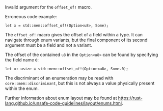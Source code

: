 Invalid argument for the `offset_of!` macro.

Erroneous code example:

```compile_fail,E0795
let x = std::mem::offset_of!(Option<u8>, Some);
```

The `offset_of!` macro gives the offset of a field within a type. It can
navigate through enum variants, but the final component of its second argument
must be a field and not a variant.

The offset of the contained `u8` in the `Option<u8>` can be found by specifying
the field name `0`:

```
let x: usize = std::mem::offset_of!(Option<u8>, Some.0);
```

The discriminant of an enumeration may be read with `core::mem::discriminant`,
but this is not always a value physically present within the enum.

Further information about enum layout may be found at
https://rust-lang.github.io/unsafe-code-guidelines/layout/enums.html.
